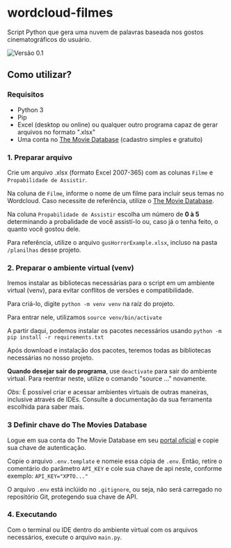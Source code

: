 # wordcloud-filmes
Script Python que gera uma nuvem de palavras baseada nos gostos cinematográficos do usuário.

![Versão 0.1](https://img.shields.io/badge/vers%C3%A3o-0.1-yellow
)

## Como utilizar?

### Requisitos
- Python 3
- Pip
- Excel (desktop ou online) ou qualquer outro programa capaz de gerar arquivos no formato ".xlsx"
- Uma conta no [The Movie Database](https://www.themoviedb.org/) (cadastro simples e gratuito)

### 1. Preparar arquivo
Crie um arquivo .xlsx (formato Excel 2007-365) com as colunas ```Filme``` e ```Propabilidade de Assistir```.

Na coluna de ```Filme```, informe o nome de um filme para incluir seus temas no Wordcloud. Caso necessite de referência, utilize o [The Movie Database](https://www.themoviedb.org/search?query=).

Na coluna ```Propabilidade de Assistir``` escolha um número de **0 à 5** determinando a probalidade de você assistí-lo ou, caso já o tenha feito, o quanto você gostou dele.

Para referência, utilize o arquivo ```gusHorrorExample.xlsx```, incluso na pasta ```/planilhas``` desse projeto.

### 2. Preparar o ambiente virtual (venv)
Iremos instalar as bibliotecas necessárias para o script em um ambiente virtual (venv), para evitar conflitos de versões e compatibilidade.

Para criá-lo, digite ```python -m venv venv``` na raíz do projeto.

Para entrar nele, utilizamos ```source venv/bin/activate```

A partir daqui, podemos instalar os pacotes necessários usando ```python -m pip install -r requirements.txt```

Após download e instalação dos pacotes, teremos todas as bibliotecas necessárias no nosso projeto.

**Quando desejar sair do programa**, use ```deactivate``` para sair do ambiente virtual. Para reentrar neste, utilize o comando "source ..." novamente.

*Obs:* É possível criar e acessar ambientes virtuais de outras maneiras, inclusive através de IDEs. Consulte a documentação da sua ferramenta escolhida para saber mais.

### 3 Definir chave do The Movies Database
Logue em sua conta do The Movie Database em seu [portal oficial](https://www.themoviedb.org/login?to=read_me&redirect=%2Freference%2Fintro%2Fauthentication) e copie sua chave de autenticação.

Copie o arquivo ```.env.template``` e nomeie essa cópia de ```.env```. Então, retire o comentário do parâmetro ```API_KEY``` e cole sua chave de api neste, conforme exemplo:
```API_KEY="XPTO..."```

O arquivo ```.env``` está inclúido no ```.gitignore```, ou seja, não será carregado no repositório Git, protegendo sua chave de API.

### 4. Executando
Com o terminal ou IDE dentro do ambiente virtual com os arquivos necessários, execute o arquivo ```main.py```.

